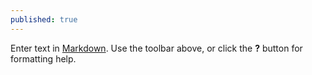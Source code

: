 ```yaml
---
published: true
---
```

Enter text in [Markdown](http://daringfireball.net/projects/markdown/). Use the toolbar above, or click the **?** button for formatting help.
